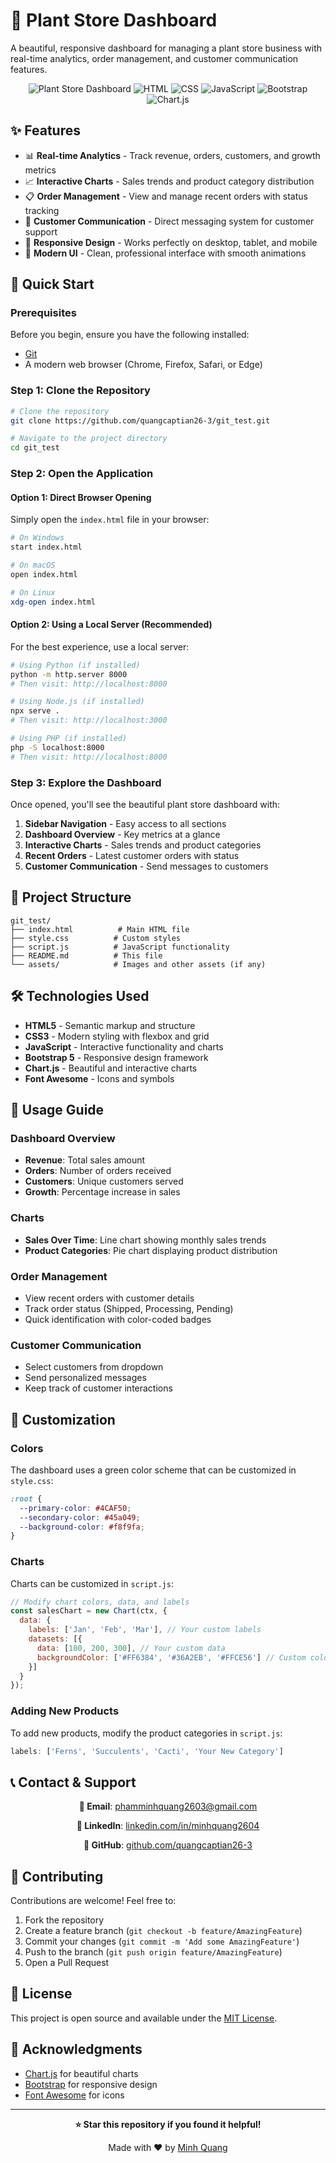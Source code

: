# 🌱 Plant Store Dashboard

A beautiful, responsive dashboard for managing a plant store business with real-time analytics, order management, and customer communication features.

<div align="center">
  
![Plant Store Dashboard](https://img.shields.io/badge/Plant%20Store-Dashboard-green?style=for-the-badge&logo=leaf&color=4CAF50)
![HTML](https://img.shields.io/badge/HTML-E34F26?style=for-the-badge&logo=html5&logoColor=white)
![CSS](https://img.shields.io/badge/CSS-1572B6?style=for-the-badge&logo=css3&logoColor=white)
![JavaScript](https://img.shields.io/badge/JavaScript-F7DF1E?style=for-the-badge&logo=javascript&logoColor=black)
![Bootstrap](https://img.shields.io/badge/Bootstrap-563D7C?style=for-the-badge&logo=bootstrap&logoColor=white)
![Chart.js](https://img.shields.io/badge/Chart.js-FF6384?style=for-the-badge&logo=chart.js&logoColor=white)

</div>

## ✨ Features

- 📊 **Real-time Analytics** - Track revenue, orders, customers, and growth metrics
- 📈 **Interactive Charts** - Sales trends and product category distribution
- 📋 **Order Management** - View and manage recent orders with status tracking
- 💬 **Customer Communication** - Direct messaging system for customer support
- 📱 **Responsive Design** - Works perfectly on desktop, tablet, and mobile
- 🎨 **Modern UI** - Clean, professional interface with smooth animations

## 🚀 Quick Start

### Prerequisites

Before you begin, ensure you have the following installed:
- [Git](https://git-scm.com/downloads)
- A modern web browser (Chrome, Firefox, Safari, or Edge)

### Step 1: Clone the Repository

```bash
# Clone the repository
git clone https://github.com/quangcaptian26-3/git_test.git

# Navigate to the project directory
cd git_test
```

### Step 2: Open the Application

#### Option 1: Direct Browser Opening
Simply open the `index.html` file in your browser:

```bash
# On Windows
start index.html

# On macOS
open index.html

# On Linux
xdg-open index.html
```

#### Option 2: Using a Local Server (Recommended)
For the best experience, use a local server:

```bash
# Using Python (if installed)
python -m http.server 8000
# Then visit: http://localhost:8000

# Using Node.js (if installed)
npx serve .
# Then visit: http://localhost:3000

# Using PHP (if installed)
php -S localhost:8000
# Then visit: http://localhost:8000
```

### Step 3: Explore the Dashboard

Once opened, you'll see the beautiful plant store dashboard with:

1. **Sidebar Navigation** - Easy access to all sections
2. **Dashboard Overview** - Key metrics at a glance
3. **Interactive Charts** - Sales trends and product categories
4. **Recent Orders** - Latest customer orders with status
5. **Customer Communication** - Send messages to customers

## 📁 Project Structure

```
git_test/
├── index.html          # Main HTML file
├── style.css          # Custom styles
├── script.js          # JavaScript functionality
├── README.md          # This file
└── assets/            # Images and other assets (if any)
```

## 🛠️ Technologies Used

- **HTML5** - Semantic markup and structure
- **CSS3** - Modern styling with flexbox and grid
- **JavaScript** - Interactive functionality and charts
- **Bootstrap 5** - Responsive design framework
- **Chart.js** - Beautiful and interactive charts
- **Font Awesome** - Icons and symbols

## 🎯 Usage Guide

### Dashboard Overview
- **Revenue**: Total sales amount
- **Orders**: Number of orders received
- **Customers**: Unique customers served
- **Growth**: Percentage increase in sales

### Charts
- **Sales Over Time**: Line chart showing monthly sales trends
- **Product Categories**: Pie chart displaying product distribution

### Order Management
- View recent orders with customer details
- Track order status (Shipped, Processing, Pending)
- Quick identification with color-coded badges

### Customer Communication
- Select customers from dropdown
- Send personalized messages
- Keep track of customer interactions

## 🎨 Customization

### Colors
The dashboard uses a green color scheme that can be customized in `style.css`:
```css
:root {
  --primary-color: #4CAF50;
  --secondary-color: #45a049;
  --background-color: #f8f9fa;
}
```

### Charts
Charts can be customized in `script.js`:
```javascript
// Modify chart colors, data, and labels
const salesChart = new Chart(ctx, {
  data: {
    labels: ['Jan', 'Feb', 'Mar'], // Your custom labels
    datasets: [{
      data: [100, 200, 300], // Your custom data
      backgroundColor: ['#FF6384', '#36A2EB', '#FFCE56'] // Custom colors
    }]
  }
});
```

### Adding New Products
To add new products, modify the product categories in `script.js`:
```javascript
labels: ['Ferns', 'Succulents', 'Cacti', 'Your New Category']
```

## 📞 Contact & Support

<div align="center">

**📧 Email**: [phamminhquang2603@gmail.com](mailto:phamminhquang2603@gmail.com)

**💼 LinkedIn**: [linkedin.com/in/minhquang2604](https://linkedin.com/in/minhquang2604)

**🐙 GitHub**: [github.com/quangcaptian26-3](https://github.com/quangcaptian26-3)

</div>

## 🤝 Contributing

Contributions are welcome! Feel free to:

1. Fork the repository
2. Create a feature branch (`git checkout -b feature/AmazingFeature`)
3. Commit your changes (`git commit -m 'Add some AmazingFeature'`)
4. Push to the branch (`git push origin feature/AmazingFeature`)
5. Open a Pull Request

## 📄 License

This project is open source and available under the [MIT License](LICENSE).

## 🙏 Acknowledgments

- [Chart.js](https://www.chartjs.org/) for beautiful charts
- [Bootstrap](https://getbootstrap.com/) for responsive design
- [Font Awesome](https://fontawesome.com/) for icons

---

<div align="center">
  
**⭐ Star this repository if you found it helpful!**

Made with ❤️ by [Minh Quang](https://linkedin.com/in/minhquang2604)

</div>
